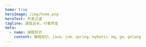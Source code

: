 ```yaml
---
home: true
heroImage: /img/home.png
heroText: 开发之道
tagline: 道阻且长，行者将至
meta:
  - name: 编程知识
    content: 编程知识，java、jvm、spring、mybatis、mq、go、golang
---
```

<!--

命名方式 英文 大驼峰命名
全文分类管理：
1. 前端
2. 后端
3. 系统设计
4. 工具
5. 户外
6. 基础


全文标签管理：
1. 规范
2. 算法&数据结构
3. Nginx
4. Redis
5. Shell
6. Go
7. Python
8. Git
9. IDE
10. Java
11. JVM
12. JDK
13. Mybatis
14. Spring
15. SpringMVC
16. SpringBoot
17. VUE
18. Vuepress
19. Electron
 
-->